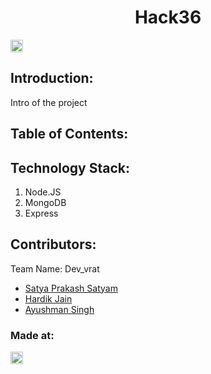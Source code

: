 <h1 align="center">Hack36</h1>
<p align="center">
</p>

<a href="https://hack36.com"> <img src="http://bit.ly/BuiltAtHack36" height=20px> </a>


## Introduction:
  Intro of the project
  
## Table of Contents:

## Technology Stack:
  1) Node.JS
  2) MongoDB
  3) Express
  

## Contributors:

Team Name: Dev_vrat

* [Satya Prakash Satyam](https://github.com/N00Bmaster2810)
* [Hardik Jain](https://github.com/hardikj1008)
* [Ayushman Singh](https://github.com/mrayushman)


### Made at:
<a href="https://hack36.com"> <img src="http://bit.ly/BuiltAtHack36" height=20px> </a>
